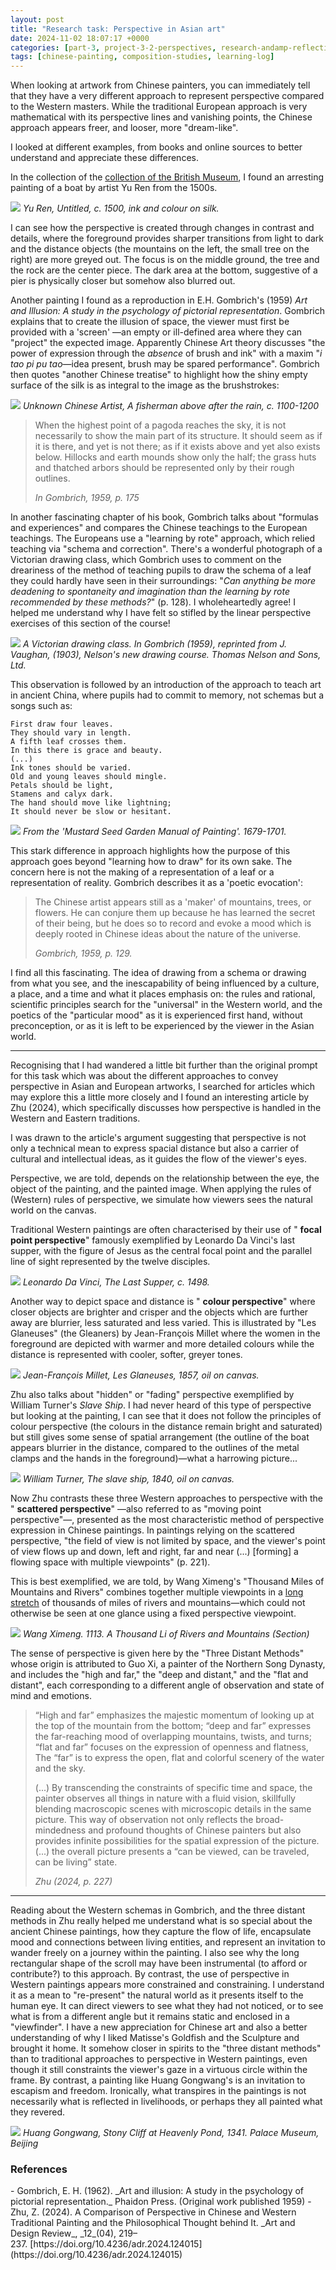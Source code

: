 ```yaml
---
layout: post
title: "Research task: Perspective in Asian art"
date: 2024-11-02 18:07:17 +0000
categories: [part-3, project-3-2-perspectives, research-andamp-reflection, uncategorised]
tags: [chinese-painting, composition-studies, learning-log]
---
```


When looking at artwork from Chinese painters, you can immediately tell that they have a very different approach to represent perspective compared to the Western masters. While the traditional European approach is very mathematical with its perspective lines and vanishing points, the Chinese approach appears freer, and looser, more "dream-like".

<!-- /wp:paragraph --><!-- wp:paragraph -->

I looked at different examples, from books and online sources to better understand and appreciate these differences.

<!-- /wp:paragraph --><!-- wp:paragraph -->

In the collection of the [collection of the British Museum](https://www.britishmuseum.org/collection/search?school_style=Chinese%20paintings%2Fprints%20schools), I found an arresting painting of a boat by artist Yu Ren from the 1500s.

<!-- /wp:paragraph --><!-- wp:image {"align":"center","id":1131,"width":332,"height":628,"sizeSlug":"full","linkDestination":"none"} -->
![](https://spaces.oca.ac.uk/gaellelog/wp-content/uploads/sites/5355/2024/11/hanging-scroll-Yu-Ren-Zhe-School-c1500.png)
_Yu Ren, Untitled, c. 1500, ink and colour on silk._
<!-- /wp:image --><!-- wp:paragraph -->

I can see how the perspective is created through changes in contrast and details, where the foreground provides sharper transitions from light to dark and the distance objects (the mountains on the left, the small tree on the right) are more greyed out. The focus is on the middle ground, the tree and the rock are the center piece. The dark area at the bottom, suggestive of a pier is physically closer but somehow also blurred out.

<!-- /wp:paragraph --><!-- wp:paragraph -->

Another painting I found as a reproduction in E.H. Gombrich's (1959) _Art and Illusion: A study in the psychology of pictorial representation_. Gombrich explains that to create the illusion of space, the viewer must first be provided with a 'screen' —an empty or ill-defined area where they can "project" the expected image. Apparently Chinese Art theory discusses "the power of expression through the _absence_ of brush and ink" with a maxim "_i tao pi pu tao_—idea present, brush may be spared performance". Gombrich then quotes "another Chinese treatise" to highlight how the shiny empty surface of the silk is as integral to the image as the brushstrokes:

<!-- /wp:paragraph --><!-- wp:image {"align":"center","id":1130,"width":488,"height":688,"sizeSlug":"full","linkDestination":"none"} -->
![](https://spaces.oca.ac.uk/gaellelog/wp-content/uploads/sites/5355/2024/11/Photo_2024-11-02_102227.jpg)
_Unknown Chinese Artist, A fisherman above after the rain, c. 1100-1200_
<!-- /wp:image --><!-- wp:quote -->

> <!-- wp:paragraph -->
> 
> When the highest point of a pagoda reaches the sky, it is not necessarily to show the main part of its structure. It should seem as if it is there, and yet is not there; as if it exists above and yet also exists below. Hillocks and earth mounds show only the half; the grass huts and thatched arbors should be represented only by their rough outlines.
> 
> <!-- /wp:paragraph --><cite>In Gombrich, 1959, p. 175</cite>

<!-- /wp:quote --><!-- wp:paragraph -->

In another fascinating chapter of his book, Gombrich talks about "formulas and experiences" and compares the Chinese teachings to the European teachings. The Europeans use a "learning by rote" approach, which relied teaching via "schema and correction". There's a wonderful photograph of a Victorian drawing class, which Gombrich uses to comment on the dreariness of the method of teaching pupils to draw the schema of a leaf they could hardly have seen in their surroundings: "_Can anything be more deadening to spontaneity and imagination than the learning by rote recommended by these methods?_" (p. 128). I wholeheartedly agree! I helped me understand why I have felt so stifled by the linear perspective exercises of this section of the course!

<!-- /wp:paragraph --><!-- wp:image {"align":"center","id":1134,"width":500,"height":348,"sizeSlug":"full","linkDestination":"none"} -->
![](https://spaces.oca.ac.uk/gaellelog/wp-content/uploads/sites/5355/2024/11/Photo_2024-11-02_115937.jpg)
_A Victorian drawing class. In Gombrich (1959), reprinted from J. Vaughan, (1903), Nelson's new drawing course. Thomas Nelson and Sons, Ltd._
<!-- /wp:image --><!-- wp:paragraph -->

This observation is followed by an introduction of the approach to teach art in ancient China, where pupils had to commit to memory, not schemas but a songs such as:

<!-- /wp:paragraph --><!-- wp:columns -->
<!-- wp:column -->
<!-- wp:verse -->
```
First draw four leaves.
They should vary in length.
A fifth leaf crosses them.
In this there is grace and beauty.
(...)
Ink tones should be varied.
Old and young leaves should mingle.
Petals should be light,
Stamens and calyx dark.
The hand should move like lightning;
It should never be slow or hesitant.
```
<!-- /wp:verse -->
<!-- /wp:column --><!-- wp:column -->
<!-- wp:image {"id":1135,"sizeSlug":"full","linkDestination":"none"} -->
![](https://spaces.oca.ac.uk/gaellelog/wp-content/uploads/sites/5355/2024/11/2024-11-02_121144.jpg)
_From the 'Mustard Seed Garden Manual of Painting'. 1679-1701._
<!-- /wp:image -->
<!-- /wp:column -->
<!-- /wp:columns --><!-- wp:paragraph -->

This stark difference in approach highlights how the purpose of this approach goes beyond "learning how to draw" for its own sake. The concern here is not the making of a representation of a leaf or a representation of reality. Gombrich describes it as a 'poetic evocation':

<!-- /wp:paragraph --><!-- wp:quote -->

> <!-- wp:paragraph -->
> 
> The Chinese artist appears still as a 'maker' of mountains, trees, or flowers. He can conjure them up because he has learned the secret of their being, but he does so to record and evoke a mood which is deeply rooted in Chinese ideas about the nature of the universe.
> 
> <!-- /wp:paragraph --><cite>Gombrich, 1959, p. 129.</cite>

<!-- /wp:quote --><!-- wp:paragraph -->

I find all this fascinating. The idea of drawing from a schema or drawing from what you see, and the inescapability of being influenced by a culture, a place, and a time and what it places emphasis on: the rules and rational, scientific principles search for the "universal" in the Western world, and the poetics of the "particular mood" as it is experienced first hand, without preconception, or as it is left to be experienced by the viewer in the Asian world.

<!-- /wp:paragraph --><!-- wp:separator -->
* * *
<!-- /wp:separator --><!-- wp:paragraph -->

Recognising that I had wandered a little bit further than the original prompt for this task which was about the different approaches to convey perspective in Asian and European artworks, I searched for articles which may explore this a little more closely and I found an interesting article by Zhu (2024), which specifically discusses how perspective is handled in the Western and Eastern traditions.

<!-- /wp:paragraph --><!-- wp:paragraph -->

I was drawn to the article's argument suggesting that perspective is not only a technical mean to express spacial distance but also a carrier of cultural and intellectual ideas, as it guides the flow of the viewer's eyes.

<!-- /wp:paragraph --><!-- wp:paragraph -->

Perspective, we are told, depends on the relationship between the eye, the object of the painting, and the painted image. When applying the rules of (Western) rules of perspective, we simulate how viewers sees the natural world on the canvas.

<!-- /wp:paragraph --><!-- wp:paragraph -->

Traditional Western paintings are often characterised by their use of " **focal point perspective**" famously exemplified by Leonardo Da Vinci's last supper, with the figure of Jesus as the central focal point and the parallel line of sight represented by the twelve disciples.

<!-- /wp:paragraph --><!-- wp:image {"id":1137,"sizeSlug":"full","linkDestination":"none"} -->
![](https://spaces.oca.ac.uk/gaellelog/wp-content/uploads/sites/5355/2024/11/IMG_0122.jpeg)
_Leonardo Da Vinci, The Last Supper, c. 1498._
<!-- /wp:image --><!-- wp:paragraph -->

Another way to depict space and distance is " **colour perspective**" where closer objects are brighter and crisper and the objects which are further away are blurrier, less saturated and less varied. This is illustrated by "Les Glaneuses" (the Gleaners) by Jean-François Millet where the women in the foreground are depicted with warmer and more detailed colours while the distance is represented with cooler, softer, greyer tones.

<!-- /wp:paragraph --><!-- wp:image {"id":1138,"sizeSlug":"full","linkDestination":"none"} -->
![](https://spaces.oca.ac.uk/gaellelog/wp-content/uploads/sites/5355/2024/11/Jean-Francois_Millet_-_Gleaners_-_Google_Art_Project_2-scaled.jpg)
_Jean-François Millet, Les Glaneuses, 1857, oil on canvas._
<!-- /wp:image --><!-- wp:paragraph -->

Zhu also talks about "hidden" or "fading" perspective exemplified by William Turner's _Slave Ship_. I had never heard of this type of perspective but looking at the painting, I can see that it does not follow the principles of colour perspective (the colours in the distance remain bright and saturated) but still gives some sense of spatial arrangement (the outline of the boat appears blurrier in the distance, compared to the outlines of the metal clamps and the hands in the foreground)—what a harrowing picture...

<!-- /wp:paragraph --><!-- wp:image {"id":1141,"sizeSlug":"full","linkDestination":"none"} -->
![](https://spaces.oca.ac.uk/gaellelog/wp-content/uploads/sites/5355/2024/11/959px-Slave-ship.jpg)
_William Turner, The slave ship, 1840, oil on canvas._
<!-- /wp:image --><!-- wp:paragraph -->

Now Zhu contrasts these three Western approaches to perspective with the " **scattered perspective**" —also referred to as "moving point perspective"—, presented as the most characteristic method of perspective expression in Chinese paintings. In paintings relying on the scattered perspective, "the field of view is not limited by space, and the viewer's point of view flows up and down, left and right, far and near (...) [forming] a flowing space with multiple viewpoints" (p. 221).

<!-- /wp:paragraph --><!-- wp:paragraph -->

This is best exemplified, we are told, by Wang Ximeng's "Thousand Miles of Mountains and Rivers" combines together multiple viewpoints in a [long stretch](https://upload.wikimedia.org/wikipedia/commons/3/37/Wang_Ximeng._A_Thousand_Li_of_Rivers_and_Mountains._%28Complete%2C_51%2C3x1191%2C5_cm%29._1113._Palace_museum%2C_Beijing.jpg) of thousands of miles of rivers and mountains—which could not otherwise be seen at one glance using a fixed perspective viewpoint.

<!-- /wp:paragraph --><!-- wp:image {"sizeSlug":"large"} -->
![](https://www.chinese-showcase.com/cdn/shop/articles/a_thousand_li_of_rivers_and_mountains.jpg?v=1703462245)
_Wang Ximeng. 1113. A Thousand Li of Rivers and Mountains (Section)_
<!-- /wp:image --><!-- wp:paragraph -->

The sense of perspective is given here by the "Three Distant Methods" whose origin is attributed to Guo Xi, a painter of the Northern Song Dynasty, and includes the "high and far," the "deep and distant," and the "flat and distant", each corresponding to a different angle of observation and state of mind and emotions.

<!-- /wp:paragraph --><!-- wp:quote -->

> <!-- wp:paragraph -->
> 
> “High and far” emphasizes the majestic momentum of looking up at the top of the mountain from the bottom; “deep and far” expresses the far-reaching mood of overlapping mountains, twists, and turns; “flat and far” focuses on the expression of openness and flatness, The “far” is to express the open, flat and colorful scenery of the water and the sky.
> 
> <!-- /wp:paragraph --><!-- wp:paragraph -->
> 
> (...) By transcending the constraints of specific time and space, the painter observes all things in nature with a fluid vision, skillfully blending macroscopic scenes with microscopic details in the same picture. This way of observation not only reflects the broad-mindedness and profound thoughts of Chinese painters but also provides infinite possibilities for the spatial expression of the picture. (...) the overall picture presents a “can be viewed, can be traveled, can be living” state.
> 
> <!-- /wp:paragraph --><cite>Zhu (2024, p. 227)</cite>

<!-- /wp:quote --><!-- wp:separator -->
* * *
<!-- /wp:separator --><!-- wp:paragraph -->

Reading about the Western schemas in Gombrich, and the three distant methods in Zhu really helped me understand what is so special about the ancient Chinese paintings, how they capture the flow of life, encapsulate mood and connections between living entities, and represent an invitation to wander freely on a journey within the painting. I also see why the long rectangular shape of the scroll may have been instrumental (to afford or contribute?) to this approach. By contrast, the use of perspective in Western paintings appears more constrained and constraining. I understand it as a mean to "re-present" the natural world as it presents itself to the human eye. It can direct viewers to see what they had not noticed, or to see what is from a different angle but it remains static and enclosed in a "viewfinder". I have a new appreciation for Chinese art and also a better understanding of why I liked Matisse's Goldfish and the Sculpture and brought it home. It somehow closer in spirits to the "three distant methods" than to traditional approaches to perspective in Western paintings, even though it still constraints the viewer's gaze in a virtuous circle within the frame. By contrast, a painting like Huang Gongwang's is an invitation to escapism and freedom. Ironically, what transpires in the paintings is not necessarily what is reflected in livelihoods, or perhaps they all painted what they revered.

<!-- /wp:paragraph --><!-- wp:image {"align":"center","sizeSlug":"large"} -->
![](https://www.comuseum.com/wp-content/uploads/2015/03/huang-gongwang_heavenly-pond-mountain.jpg)
_Huang Gongwang, Stony Cliff at Heavenly Pond, 1341. Palace Museum, Beijing_
<!-- /wp:image --><!-- wp:heading {"level":3} -->
### References
<!-- /wp:heading --><!-- wp:list -->
<!-- wp:list-item -->- Gombrich, E. H. (1962). _Art and illusion: A study in the psychology of pictorial representation._ Phaidon Press. (Original work published 1959)
<!-- /wp:list-item --><!-- wp:list-item -->- Zhu, Z. (2024). A Comparison of Perspective in Chinese and Western Traditional Painting and the Philosophical Thought behind It.&nbsp;_Art and Design Review_,&nbsp;_12_(04), 219–237.&nbsp;[https://doi.org/10.4236/adr.2024.124015](https://doi.org/10.4236/adr.2024.124015)
<!-- /wp:list-item -->
<!-- /wp:list -->